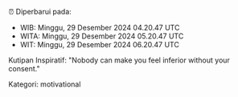 ⏰ Diperbarui pada:
- WIB: Minggu, 29 Desember 2024 04.20.47 UTC
- WITA: Minggu, 29 Desember 2024 05.20.47 UTC
- WIT: Minggu, 29 Desember 2024 06.20.47 UTC

Kutipan Inspiratif:
"Nobody can make you feel inferior without your consent."


Kategori: motivational

